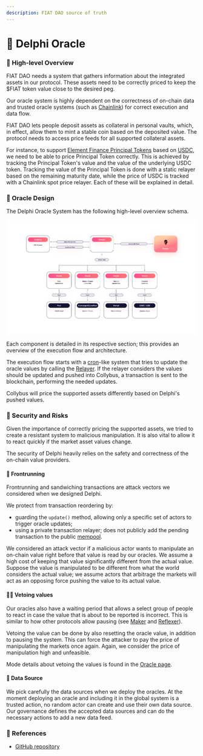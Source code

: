 ```yaml
---
description: FIAT DAO source of truth
---
```


# 🔮 Delphi Oracle

### 🔎 High-level Overview

FIAT DAO needs a system that gathers information about the integrated assets in our protocol. These assets need to be correctly priced to keep the $FIAT token value close to the desired peg.

Our oracle system is highly dependent on the correctness of on-chain data and trusted oracle systems (such as [Chainlink](https://chain.link)) for correct execution and data flow.

FIAT DAO lets people deposit assets as collateral in personal vaults, which, in effect, allow them to mint a stable coin based on the deposited value. The protocol needs to access price feeds for all supported collateral assets.

For instance, to support [Element Finance Principal Tokens](../collateral-vaults/element-finance-principal-token.md) based on [USDC](https://www.circle.com/en/usdc), we need to be able to price Principal Token correctly. This is achieved by tracking the Principal Token's value and the value of the underlying USDC token. Tracking the value of the Principal Token is done with a static relayer based on the remaining maturity date, while the price of USDC is tracked with a Chainlink spot price relayer. Each of these will be explained in detail.

### 🎨 Oracle Design

The Delphi Oracle System has the following high-level overview schema.

![Delphi high-level execution flow](<../../.gitbook/assets/Collybus Diagram.png>)

Each component is detailed in its respective section; this provides an overview of the execution flow and architecture.

The execution flow starts with a [cron](https://en.wikipedia.org/wiki/Cron)-like system that tries to update the oracle values by calling the [Relayer](relayer.md). If the relayer considers the values should be updated and pushed into Collybus, a transaction is sent to the blockchain, performing the needed updates.

Collybus will price the supported assets differently based on Delphi's pushed values.

### 👒 Security and Risks

Given the importance of correctly pricing the supported assets, we tried to create a resistant system to malicious manipulation. It is also vital to allow it to react quickly if the market asset values change.

The security of Delphi heavily relies on the safety and correctness of the on-chain value providers.

#### 🚄 Frontrunning

Frontrunning and sandwiching transactions are attack vectors we considered when we designed Delphi.

We protect from transaction reordering by:

* guarding the `update()`  method, allowing only a specific set of actors to trigger oracle updates;
* using a private transaction relayer; does not publicly add the pending transaction to the public [mempool](https://etherscan.io/txsPending).

We considered an attack vector if a malicious actor wants to manipulate an on-chain value right before that value is read by our oracles. We assume a high cost of keeping that value significantly different from the actual value. Suppose the value is manipulated to be different from what the world considers the actual value; we assume actors that arbitrage the markets will act as an opposing force pushing the value to its actual value.

#### 👩‍⚖️ Vetoing values

Our oracles also have a waiting period that allows a select group of people to react in case the value that is about to be reported is incorrect. This is similar to how other protocols allow pausing (see [Maker](https://docs.makerdao.com/smart-contract-modules/governance-module/pause-detailed-documentation) and [Reflexer](https://docs.reflexer.finance/risk/pid-failure-modes-and-responses#market-manipulation)).

Vetoing the value can be done by also resetting the oracle value, in addition to pausing the system. This can force the attacker to pay the price of manipulating the markets once again. Again, we consider the price of manipulation high and unfeasible.

Mode details about vetoing the values is found in the [Oracle page](oracle/).

#### 🚿 Data Source

We pick carefully the data sources when we deploy the oracles. At the moment deploying an oracle and including it in the global system is a trusted action, no random actor can create and use their own data source. Our governance defines the accepted data sources and can do the necessary actions to add a new data feed.

### 📘 References

* [GitHub repository](https://github.com/fiatdao/delphi)
